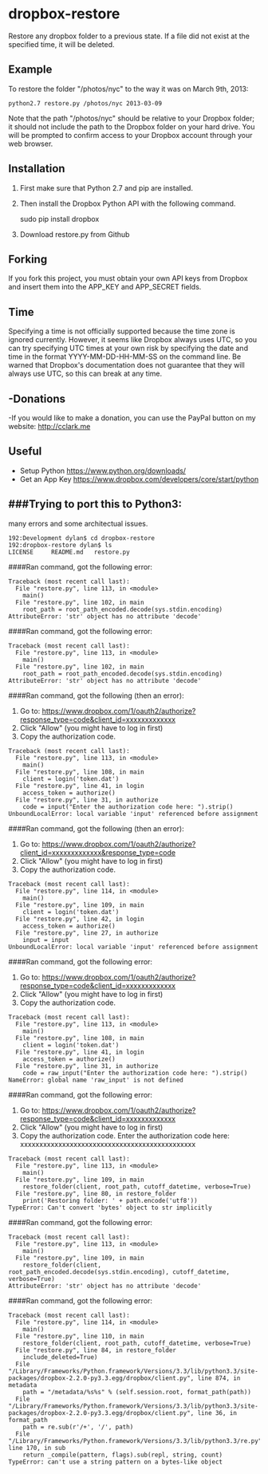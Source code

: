 dropbox-restore
===============

Restore any dropbox folder to a previous state. If a file did not exist at the specified time, it will be deleted.

Example
-------
To restore the folder "/photos/nyc" to the way it was on March 9th, 2013:

    python2.7 restore.py /photos/nyc 2013-03-09
    
Note that the path "/photos/nyc" should be relative to your Dropbox folder; it should not include the path to the Dropbox folder on your hard drive. You will be prompted to confirm access to your Dropbox account through your web browser.

Installation
------------
1. First make sure that Python 2.7 and pip are installed. 
2. Then install the Dropbox Python API with the following command.

    sudo pip install dropbox

3. Download restore.py from Github

Forking
-------
If you fork this project, you must obtain your own API keys from Dropbox and insert them into the APP\_KEY and APP\_SECRET fields.

Time
----
Specifying a time is not officially supported because the time zone is ignored currently. However, it seems like Dropbox always uses UTC, so you can try specifying UTC times at your own risk by specifying the date and time in the format YYYY-MM-DD-HH-MM-SS on the command line. Be warned that Dropbox's documentation does not guarantee that they will always use UTC, so this can break at any time.

-Donations
----------
-If you would like to make a donation, you can use the PayPal button on my website: http://cclark.me



Useful
-------

* Setup Python https://www.python.org/downloads/
* Get an App Key https://www.dropbox.com/developers/core/start/python



###Trying to port this to Python3:
----------------------------------
many errors and some architectual issues.

    192:Development dylan$ cd dropbox-restore
    192:dropbox-restore dylan$ ls
    LICENSE		README.md	restore.py

####Ran command, got the following error:

    Traceback (most recent call last):
      File "restore.py", line 113, in <module>
        main()
      File "restore.py", line 102, in main
        root_path = root_path_encoded.decode(sys.stdin.encoding)
    AttributeError: 'str' object has no attribute 'decode'

####Ran command, got the following error:

    Traceback (most recent call last):
      File "restore.py", line 113, in <module>
        main()
      File "restore.py", line 102, in main
        root_path = root_path_encoded.decode(sys.stdin.encoding)
    AttributeError: 'str' object has no attribute 'decode'

####Ran command, got the following (then an error):

1. Go to: https://www.dropbox.com/1/oauth2/authorize?response_type=code&client_id=xxxxxxxxxxxxx
2. Click "Allow" (you might have to log in first)
3. Copy the authorization code.

```
Traceback (most recent call last):
  File "restore.py", line 113, in <module>
    main()
  File "restore.py", line 108, in main
    client = login('token.dat')
  File "restore.py", line 41, in login
    access_token = authorize()
  File "restore.py", line 31, in authorize
    code = input("Enter the authorization code here: ").strip()
UnboundLocalError: local variable 'input' referenced before assignment
```

####Ran command, got the following (then an error):

1. Go to: https://www.dropbox.com/1/oauth2/authorize?client_id=xxxxxxxxxxxxx&response_type=code
2. Click "Allow" (you might have to log in first)
3. Copy the authorization code.

```
Traceback (most recent call last):
  File "restore.py", line 114, in <module>
    main()
  File "restore.py", line 109, in main
    client = login('token.dat')
  File "restore.py", line 42, in login
    access_token = authorize()
  File "restore.py", line 27, in authorize
    input = input
UnboundLocalError: local variable 'input' referenced before assignment
```

####Ran command, got the following error:

1. Go to: https://www.dropbox.com/1/oauth2/authorize?response_type=code&client_id=xxxxxxxxxxxxx
2. Click "Allow" (you might have to log in first)
3. Copy the authorization code.

```
Traceback (most recent call last):
  File "restore.py", line 113, in <module>
    main()
  File "restore.py", line 108, in main
    client = login('token.dat')
  File "restore.py", line 41, in login
    access_token = authorize()
  File "restore.py", line 31, in authorize
    code = raw_input("Enter the authorization code here: ").strip()
NameError: global name 'raw_input' is not defined
```

####Ran command, got the following error:

1. Go to: https://www.dropbox.com/1/oauth2/authorize?response_type=code&client_id=xxxxxxxxxxxxx
2. Click "Allow" (you might have to log in first)
3. Copy the authorization code.
Enter the authorization code here: xxxxxxxxxxxxxxxxxxxxxxxxxxxxxxxxxxxxxxxxxxxxxx

```
Traceback (most recent call last):
  File "restore.py", line 113, in <module>
    main()
  File "restore.py", line 109, in main
    restore_folder(client, root_path, cutoff_datetime, verbose=True)
  File "restore.py", line 80, in restore_folder
    print('Restoring folder: ' + path.encode('utf8'))
TypeError: Can't convert 'bytes' object to str implicitly
```

####Ran command, got the following error:

    Traceback (most recent call last):
      File "restore.py", line 113, in <module>
        main()
      File "restore.py", line 109, in main
        restore_folder(client, root_path_encoded.decode(sys.stdin.encoding), cutoff_datetime, verbose=True)
    AttributeError: 'str' object has no attribute 'decode'


####Ran command, got the following error:

    Traceback (most recent call last):
      File "restore.py", line 114, in <module>
        main()
      File "restore.py", line 110, in main
        restore_folder(client, root_path, cutoff_datetime, verbose=True)
      File "restore.py", line 84, in restore_folder
        include_deleted=True)
      File "/Library/Frameworks/Python.framework/Versions/3.3/lib/python3.3/site-packages/dropbox-2.2.0-py3.3.egg/dropbox/client.py", line 874, in metadata
        path = "/metadata/%s%s" % (self.session.root, format_path(path))
      File "/Library/Frameworks/Python.framework/Versions/3.3/lib/python3.3/site-packages/dropbox-2.2.0-py3.3.egg/dropbox/client.py", line 36, in format_path
        path = re.sub(r'/+', '/', path)
      File "/Library/Frameworks/Python.framework/Versions/3.3/lib/python3.3/re.py", line 170, in sub
        return _compile(pattern, flags).sub(repl, string, count)
    TypeError: can't use a string pattern on a bytes-like object
    
    
    
